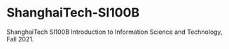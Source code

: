 # ShanghaiTech-SI100B
ShanghaiTech SI100B Introduction to Information Science and Technology, Fall 2021.
